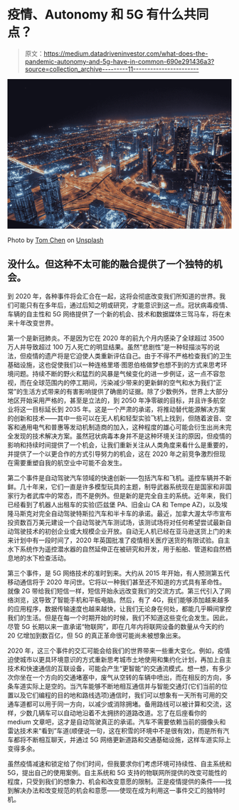 # 疫情、Autonomy 和 5G 有什么共同点？

> 原文：<https://medium.datadriveninvestor.com/what-does-the-pandemic-autonomy-and-5g-have-in-common-690e291436a3?source=collection_archive---------11----------------------->

![](img/d290348b126b230f2c395bc23e1b7245.png)

Photo by [Tom Chen](https://unsplash.com/@tomcchen?utm_source=medium&utm_medium=referral) on [Unsplash](https://unsplash.com?utm_source=medium&utm_medium=referral)

## 没什么。但这种不太可能的融合提供了一个独特的机会。

到 2020 年，各种事件将会汇合在一起，这将会彻底改变我们所知道的世界。我们可能只有在多年后，通过后知之明或研究，才能意识到这一点。冠状病毒疫情、车辆的自主性和 5G 网络提供了一个新的机会、技术和数据媒体三驾马车，将在未来十年改变世界。

第一个是新冠肺炎。不是因为它在 2020 年的前九个月内感染了全球超过 3500 万人并导致超过 100 万人死亡的明显结果。虽然“悲剧性”是一种轻描淡写的说法，但疫情的遗产将是它迫使人类重新评估自己。由于不得不严格检查我们的卫生基础设施，这也促使我们以一种连格里塔·图恩伯格做梦也想不到的方式来思考环境问题。持续不断的野火和猛烈的风暴是气候变化的进一步例证，这一点不容忽视，而在全球范围内的停工期间，污染减少带来的更新鲜的空气和水为我们“正常”的生活方式带来的有害影响提供了确凿的证据。除了少数例外，世界上大部分地区开始采用严格的，甚至是立法的，到 2050 年净零碳的目标，并且许多航空业将这一目标延长到 2035 年。这是一个严肃的承诺，将推动替代能源解决方案的创新和技术——其中一些可以在无人机和轻型实验飞机上找到，但随着波音、空客和通用电气和普惠等发动机制造商的加入，这种程度的雄心可能会衍生出尚未完全发现的技术解决方案。虽然冠状病毒本身并不是这种环境关注的原因，但疫情的影响和持续时间提供了一个机会，让我们重新关注从人类角度来看什么是重要的，并提供了一个以更合作的方式引导努力的机会，这在 2020 年之前竞争激烈但现在需要重塑自我的航空业中可能不会发生。

第二个事件是自动驾驶汽车领域的快速创新——包括汽车和飞机。遥控车辆并不新鲜。几十年来，它们一直是许多模型玩具的主题，制导武器系统现在是国家和非国家行为者武库中的常态，而不是例外。但是新的是完全自主的系统。近年来，我们已经看到了机器人出租车的实验(匹兹堡 PA、旧金山 CA 和 Tempe AZ)，以及埃隆马斯克对完全自动驾驶特斯拉汽车和半卡车的承诺。最近，加拿大渥太华市宣布投资数百万美元建设一个自动驾驶汽车测试场，该测试场将对任何希望尝试最新自动驾驶技术的初创企业或大规模企业开放。自动无人机已经在亚马逊送货上门的未来计划中有一段时间了，2020 年英国批准了疫情相关医疗送货的有限试验。自主水下系统作为遥控潜水器的自然延伸正在被研究和开发，用于船舶、管道和自然栖息地的水下检查活动。

第三个事件，是 5G 网络技术的准时到来。大约从 2015 年开始，有人预测第五代移动通信将于 2020 年问世。它将以一种我们甚至还不知道的方式具有革命性。就像 2G 带给我们短信一样，短信开始永远改变我们的交流方式。第三代引入了网络浏览，这导致了智能手机和平板电脑。然后，有了 4G，我们能够添加越来越多的应用程序，数据传输速度也越来越快，让我们无论身在何处，都能几乎瞬间掌控我们的生活。但是在每一个时期开始的时候，我们不知道这些变化会发生。因此，尽管 5G 长期以来一直承诺“物联网”，即在几年内将联网设备的数量从今天的约 20 亿增加到数百亿，但 5G 的真正革命很可能尚未被想象出来。

2020 年，这三个事件的交汇可能会给我们的世界带来一些重大变化。例如，疫情迫使城市以更具环境意识的方式重新思考城市土地使用和集约化计划，再加上自主技术和快速通信的互联设备，可能会产生“更智能”的交通流模式。想一想，有多少次你坐在一个方向的交通堵塞中，废气从空转的车辆中喷出，而在相反的方向，多条车道实际上是空的。当汽车能够不断地相互通信并与智能交通灯(它们当前的位置以及它们编程的目的地和路线选项)通信时，我们可以想象有一天所有可用的交通车道都可以用于同一方向，以减少或消除拥堵。备用路线可以被计算和交流，这样，少数几辆车可以自动地沿着不太拥挤的道路改道。忘了在后座看你的 medium 文章吧，这才是自动驾驶真正的承诺。汽车不需要依赖当前的摄像头和雷达技术来“看到”车道(顺便说一句，这在积雪的环境中不是很有效)，而是所有汽车都将不断相互聊天，并通过 5G 网络更新道路和交通基础设施，这样车道实际上变得多余。

虽然疫情减速和锁定给了你们时间，但我要求你们考虑环境可持续性、自主系统和 5G，提出自己的使用案例。自主系统和 5G 支持的物联网所提供的改变可能性的程度，只受到我们的想象力、机会和改变意愿的限制。正是疫情提供的条件——找到解决办法和改变规范的机会和意愿——使现在成为利用这一事件交汇的独特时机。